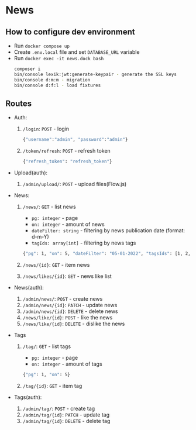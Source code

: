 # News

## How to configure dev environment

- Run `docker compose up`
- Create `.env.local` file and set `DATABASE_URL` variable
- Run `docker exec -it news.dock bash`
    ```bash
    composer i
    bin/console lexik:jwt:generate-keypair - generate the SSL keys
    bin/console d:m:m - migration
    bin/console d:f:l - load fixtures

## Routes

- Auth:
    1. `/login`: `POST` - login
        ```bash
        {"username":"admin", "password":"admin"}
    2. `/token/refresh`: `POST` - refresh token
        ```bash
        {"refresh_token": "refresh_token"}

- Upload(auth):
    1. `/admin/upload/`: `POST` - upload files(Flow.js)

- News:
    1. `/news/`: `GET` - list news
        + `pg: integer` - page
        + `on: integer` - amount of news
        + `dateFilter: string` - filtering by news publication date (format: d-m-Y)
        + `tagIds: array[int]` - filtering by news tags

         ```bash
         {"pg": 1, "on": 5, "dateFilter": "05-01-2022", "tagsIds": [1, 2, 3]}
        ```
    2. `/news/{id}`: `GET` - item news
    3. `/news/likes/{id}`: `GET` - news like list
- News(auth):
    1. `/admin/news/`: `POST` - create news
    2. `/admin/news/{id}`: `PATCH` - update news
    3. `/admin/news/{id}`: `DELETE` - delete news
    4. `/news/like/{id}`: `POST` - like the news
    5. `/news/like/{id}`: `DELETE` - dislike the news

- Tags
    1. `/tag/`: `GET` - list tags
        + `pg: integer` - page
        + `on: integer` - amount of tags

         ```bash
         {"pg": 1, "on": 5}

        ```
    2. `/tag/{id}`: `GET` - item tag

- Tags(auth):
    1. `/admin/tag/`: `POST` - create tag
    2. `/admin/tag/{id}`: `PATCH` - update tag
    3. `/admin/tag/{id}`: `DELETE` - delete tag